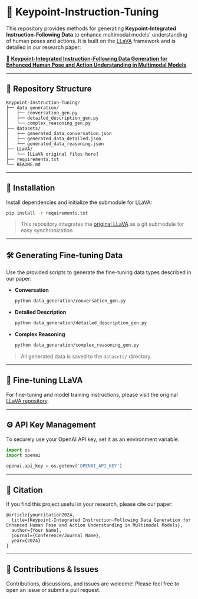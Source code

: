 # 🔑 Keypoint-Instruction-Tuning

This repository provides methods for generating **Keypoint-Integrated Instruction-Following Data** to enhance multimodal models' understanding of human poses and actions. It is built on the [LLaVA](https://github.com/haotian-liu/LLaVA) framework and is detailed in our research paper:

📄 **[Keypoint-Integrated Instruction-Following Data Generation for Enhanced Human Pose and Action Understanding in Multimodal Models](your-paper-link-here)**

---

## 📂 Repository Structure

```plaintext
Keypoint-Instruction-Tuning/
├── data_generation/
│   ├── conversation_gen.py
│   ├── detailed_description_gen.py
│   └── complex_reasoning_gen.py
├── datasets/
│   ├── generated_data_conversation.json
│   ├── generated_data_detailed.json
│   └── generated_data_reasoning.json
├── LLaVA/
│   └── [LLaVA original files here]
├── requirements.txt
└── README.md
```

---

## 🚀 Installation

Install dependencies and initialize the submodule for LLaVA:

```bash
pip install -r requirements.txt
```

> This repository integrates the [original LLaVA](https://github.com/haotian-liu/LLaVA) as a git submodule for easy synchronization.

---

## 🛠️ Generating Fine-tuning Data

Use the provided scripts to generate the fine-tuning data types described in our paper:

- **Conversation**
  ```bash
  python data_generation/conversation_gen.py
  ```

- **Detailed Description**
  ```bash
  python data_generation/detailed_description_gen.py
  ```

- **Complex Reasoning**
  ```bash
  python data_generation/complex_reasoning_gen.py
  ```

>  All generated data is saved to the `datasets/` directory.

---

## 🎯 Fine-tuning LLaVA

For fine-tuning and model training instructions, please visit the original [LLaVA repository](https://github.com/haotian-liu/LLaVA).

---

## ⚙️ API Key Management

To securely use your OpenAI API key, set it as an environment variable:

```python
import os
import openai

openai.api_key = os.getenv('OPENAI_API_KEY')
```

---

## 📜 Citation

If you find this project useful in your research, please cite our paper:

```
@article{yourcitation2024,
  title={Keypoint-Integrated Instruction-Following Data Generation for Enhanced Human Pose and Action Understanding in Multimodal Models},
  author={Your Name},
  journal={Conference/Journal Name},
  year={2024}
}
```

---

## 🙌 Contributions & Issues

Contributions, discussions, and issues are welcome! Please feel free to open an issue or submit a pull request.
